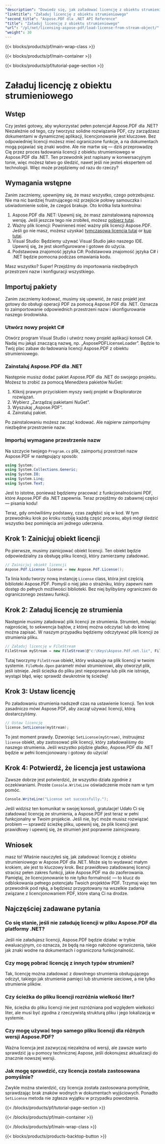 ```yaml
---
"description": "Dowiedz się, jak załadować licencję z obiektu strumieniowego w Aspose.PDF dla platformy .NET, korzystając z tego kompleksowego przewodnika krok po kroku."
"linktitle": "Załaduj licencję z obiektu strumieniowego"
"second_title": "Aspose.PDF dla .NET API Reference"
"title": "Załaduj licencję z obiektu strumieniowego"
"url": "/pl/net/licensing-aspose-pdf/load-license-from-stream-object/"
"weight": 30
---
```


{{< blocks/products/pf/main-wrap-class >}}

{{< blocks/products/pf/main-container >}}

{{< blocks/products/pf/tutorial-page-section >}}

# Załaduj licencję z obiektu strumieniowego

## Wstęp

Czy jesteś gotowy, aby wykorzystać pełen potencjał Aspose.PDF dla .NET? Niezależnie od tego, czy tworzysz solidne rozwiązania PDF, czy zarządzasz dokumentami w dynamicznej aplikacji, licencjonowanie jest kluczowe. Bez odpowiedniej licencji możesz mieć ograniczone funkcje, a na dokumentach mogą pojawiać się znaki wodne. Ale nie martw się — dziś przeprowadzę Cię przez proces ładowania licencji z obiektu strumieniowego w Aspose.PDF dla .NET. Ten przewodnik jest napisany w konwersacyjnym tonie, więc możesz łatwo go śledzić, nawet jeśli nie jesteś ekspertem od technologii. Więc może przejdziemy od razu do rzeczy?

## Wymagania wstępne

Zanim zaczniemy, upewnijmy się, że masz wszystko, czego potrzebujesz. Nie ma nic bardziej frustrującego niż przejście połowy samouczka i uświadomienie sobie, że czegoś brakuje. Oto krótka lista kontrolna:

1. Aspose.PDF dla .NET: Upewnij się, że masz zainstalowaną najnowszą wersję. Jeśli jeszcze tego nie zrobiłeś, możesz [pobierz tutaj](https://releases.aspose.com/pdf/net/).
2. Ważny plik licencji: Powinieneś mieć ważny plik licencji Aspose.PDF. Jeśli go nie masz, możesz uzyskać [tymczasowa licencja tutaj](https://purchase.aspose.com/tempLubary-license/) or [kup tutaj](https://purchase.aspose.com/buy).
3. Visual Studio: Będziemy używać Visual Studio jako naszego IDE. Upewnij się, że jest skonfigurowane i gotowe do użycia.
4. Podstawowa znajomość języka C#: Podstawowa znajomość języka C# i .NET będzie pomocna podczas omawiania kodu.

Masz wszystko? Super! Przejdźmy do importowania niezbędnych przestrzeni nazw i konfiguracji wszystkiego.

## Importuj pakiety

Zanim zaczniemy kodować, musimy się upewnić, że nasz projekt jest gotowy do obsługi operacji PDF za pomocą Aspose.PDF dla .NET. Oznacza to zaimportowanie odpowiednich przestrzeni nazw i skonfigurowanie naszego środowiska.

### Utwórz nowy projekt C#

Otwórz program Visual Studio i utwórz nowy projekt aplikacji konsoli C#. Nadaj mu jakąś znaczącą nazwę, np. „AsposePDFLicenseLoader”. Będzie to Twój plac zabaw do ładowania licencji Aspose.PDF z obiektu strumieniowego.

### Zainstaluj Aspose.PDF dla .NET

Następnie musisz dodać pakiet Aspose.PDF dla .NET do swojego projektu. Możesz to zrobić za pomocą Menedżera pakietów NuGet:

1. Kliknij prawym przyciskiem myszy swój projekt w Eksploratorze rozwiązań.
2. Wybierz „Zarządzaj pakietami NuGet”.
3. Wyszukaj „Aspose.PDF”.
4. Zainstaluj pakiet.

Po zainstalowaniu możesz zacząć kodować. Ale najpierw zaimportujmy niezbędne przestrzenie nazw.

### Importuj wymagane przestrzenie nazw

Na szczycie twojego `Program.cs` plik, zaimportuj przestrzeń nazw Aspose.PDF w następujący sposób:

```csharp
using System;
using System.Collections.Generic;
using System.IO;
using System.Linq;
using System.Text;
```

Jest to istotne, ponieważ będziemy pracować z funkcjonalnościami PDF, które Aspose.PDF dla .NET zapewnia. Teraz przejdźmy do zabawnej części — pisania kodu!

Teraz, gdy omówiliśmy podstawy, czas zagłębić się w kod. W tym przewodniku krok po kroku rozbiję każdą część procesu, abyś mógł śledzić wszystko bez pominięcia ani jednego uderzenia.

## Krok 1: Zainicjuj obiekt licencji

Po pierwsze, musimy zainicjować obiekt licencji. Ten obiekt będzie odpowiedzialny za obsługę pliku licencji, który zamierzamy załadować.

```csharp
// Zainicjuj obiekt licencji
Aspose.Pdf.License license = new Aspose.Pdf.License();
```

Ta linia kodu tworzy nową instancję `License` class, która jest częścią biblioteki Aspose.PDF. Pomyśl o niej jako o strażniku, który zapewni nam dostęp do pełnych możliwości biblioteki. Bez niej bylibyśmy ograniczeni do ograniczonego zestawu funkcji.

## Krok 2: Załaduj licencję ze strumienia

Następnie musimy załadować plik licencji ze strumienia. Strumień, mówiąc najprościej, to sekwencja bajtów, z której można odczytać lub do której można zapisać. W naszym przypadku będziemy odczytywać plik licencji ze strumienia pliku.

```csharp
// Załaduj licencję w FileStream
FileStream myStream = new FileStream(@"c:\Keys\Aspose.Pdf.net.lic", FileMode.Open);
```

Tutaj tworzymy `FileStream` obiekt, który wskazuje na plik licencji w twoim systemie. `FileMode.Open` parametr mówi strumieniowi, aby otworzył plik, jeśli istnieje. Jeśli ścieżka do pliku jest niepoprawna lub plik nie istnieje, wystąpi błąd, więc sprawdź dwukrotnie tę ścieżkę!

## Krok 3: Ustaw licencję

Po załadowaniu strumienia nadszedł czas na ustawienie licencji. Ten krok zasadniczo mówi Aspose.PDF, aby zaczął używać licencji, którą dostarczyliśmy.

```csharp
// Ustaw licencję
license.SetLicense(myStream);
```

To jest moment prawdy. Dzwoniąc `SetLicense(myStream)`, instruujesz `license` obiekt, aby zastosować plik licencji, który załadowaliśmy do naszego strumienia. Jeśli wszystko pójdzie gładko, Aspose.PDF dla .NET będzie w pełni licencjonowany i gotowy do użycia!

## Krok 4: Potwierdź, że licencja jest ustawiona

Zawsze dobrze jest potwierdzić, że wszystko działa zgodnie z oczekiwaniami. Proste `Console.WriteLine` oświadczenie może nam w tym pomóc.

```csharp
Console.WriteLine("License set successfully.");
```

Jeśli widzisz ten komunikat w swojej konsoli, gratulacje! Udało Ci się załadować licencję ze strumienia, a Aspose.PDF jest teraz w pełni funkcjonalny w Twoim projekcie. Jeśli nie, być może musisz rozwiązać problem — sprawdź ścieżkę pliku, upewnij się, że plik licencji jest prawidłowy i upewnij się, że strumień jest poprawnie zainicjowany.

## Wniosek

masz to! Właśnie nauczyłeś się, jak załadować licencję z obiektu strumieniowego w Aspose.PDF dla .NET. Może się to wydawać małym krokiem, ale jest to kluczowy krok. Bez prawidłowo załadowanej licencji stracisz pełen zakres funkcji, jakie Aspose.PDF ma do zaoferowania. Pamiętaj, że licencjonowanie to nie tylko formalność — to klucz do odblokowania pełnego potencjału Twoich projektów PDF. Trzymaj więc ten przewodnik pod ręką, a będziesz przygotowany na wszelkie zadania związane z licencjonowaniem PDF, które staną Ci na drodze.

## Najczęściej zadawane pytania

### Co się stanie, jeśli nie załaduję licencji w pliku Aspose.PDF dla platformy .NET?  
Jeśli nie załadujesz licencji, Aspose.PDF będzie działać w trybie ewaluacyjnym, co oznacza, że będą na niego nałożone ograniczenia, takie jak znaki wodne na dokumentach i ograniczona funkcjonalność.

### Czy mogę pobrać licencję z innych typów strumieni?  
Tak, licencję można załadować z dowolnego strumienia obsługującego odczyt, takiego jak strumienie pamięci lub strumienie sieciowe, a nie tylko strumienie plików.

### Czy ścieżka do pliku licencji rozróżnia wielkość liter?  
Nie, ścieżka do pliku licencji nie jest rozróżniana pod względem wielkości liter, ale musi być zgodna z rzeczywistą strukturą pliku i jego lokalizacją w systemie.

### Czy mogę używać tego samego pliku licencji dla różnych wersji Aspose.PDF?  
Ważna licencja jest zazwyczaj niezależna od wersji, ale zawsze warto sprawdzić ją u pomocy technicznej Aspose, jeśli dokonujesz aktualizacji do znacznie nowszej wersji.

### Jak mogę sprawdzić, czy licencja została zastosowana pomyślnie?  
Zwykle można stwierdzić, czy licencja została zastosowana pomyślnie, sprawdzając brak znaków wodnych w dokumentach wyjściowych. Ponadto `SetLicense` metoda nie zgłasza wyjątku w przypadku powodzenia.

{{< /blocks/products/pf/tutorial-page-section >}}

{{< /blocks/products/pf/main-container >}}

{{< /blocks/products/pf/main-wrap-class >}}

{{< blocks/products/products-backtop-button >}}